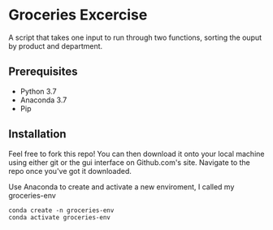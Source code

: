 # Groceries Excercise
A script that takes one input to run through two functions, sorting the ouput by product and department.

## Prerequisites
* Python 3.7
* Anaconda 3.7
* Pip

## Installation
Feel free to fork this repo! You can then download it onto your local machine using either git or the gui interface on Github.com's site.
Navigate to the repo once you've got it downloaded.

Use Anaconda to create and activate a new enviroment, I called my groceries-env
```
conda create -n groceries-env
conda activate groceries-env
```

